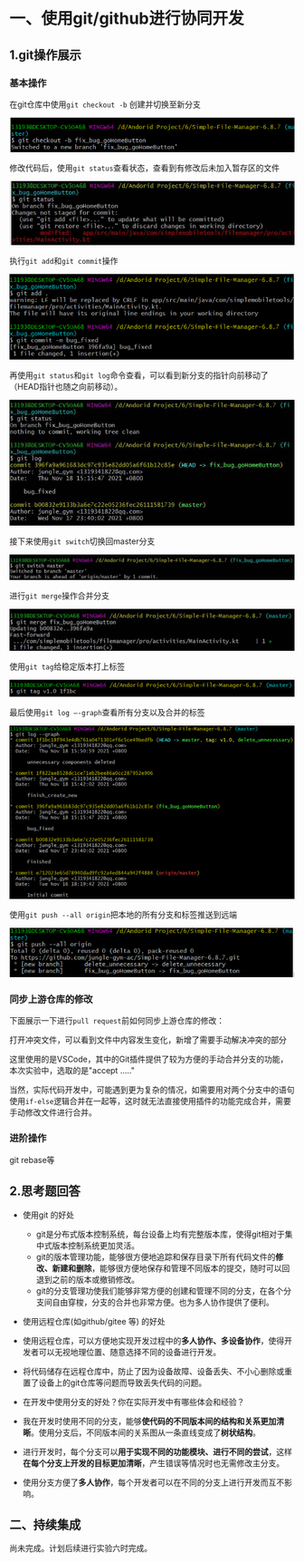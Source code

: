 # 一、使用git/github进行协同开发

## 1.git操作展示

### 基本操作

在git仓库中使用`git checkout -b` 创建并切换至新分支

![img](ref/clip_image002.gif)

修改代码后，使用`git status`查看状态，查看到有修改后未加入暂存区的文件

![img](ref/clip_image004.jpg)

执行`git add`和`git commit`操作

![img](ref/clip_image006.gif)

再使用`git status`和`git log`命令查看，可以看到新分支的指针向前移动了（HEAD指针也随之向前移动）。

![img](ref/clip_image008.jpg)

接下来使用`git switch`切换回master分支

![img](ref/clip_image010.jpg)

进行`git merge`操作合并分支

![img](ref/clip_image012.jpg)

使用`git tag`给稳定版本打上标签

![img](ref/clip_image014.gif)

最后使用`git log –-graph`查看所有分支以及合并的标签

![img](ref/clip_image002-1638094491419.gif)

使用`git push --all origin`把本地的所有分支和标签推送到远端

![image-20211128180729841](ref/image-20211128180729841.png)

### 同步上游仓库的修改

下面展示一下进行`pull request`前如何同步上游仓库的修改：

打开冲突文件，可以看到文件中内容发生变化，新增了需要手动解决冲突的部分

这里使用的是VSCode，其中的Git插件提供了较为方便的手动合并分支的功能，本次实验中，选取的是"accept     ....."



当然，实际代码开发中，可能遇到更为复杂的情况，如需要用对两个分支中的语句使用`if-else`逻辑合并在一起等，这时就无法直接使用插件的功能完成合并，需要手动修改文件进行合并。

### 进阶操作

git rebase等









## 2.思考题回答

- 使用git 的好处
  - git是分布式版本控制系统，每台设备上均有完整版本库，使得git相对于集中式版本控制系统更加灵活。
  - git的版本管理功能，能够很方便地追踪和保存目录下所有代码文件的**修改、新建和删除**，能够很方便地保存和管理不同版本的提交，随时可以回退到之前的版本或撤销修改。
  - git的分支管理功使我们能够非常方便的创建和管理不同的分支，在各个分支间自由穿梭，分支的合并也非常方便。也为多人协作提供了便利。

-  使用远程仓库(如github/gitee 等) 的好处
  - 使用远程仓库，可以方便地实现开发过程中的**多人协作、多设备协作**，使得开发者可以无视地理位置、随意选择不同的设备进行开发。
  - 将代码储存在远程仓库中，防止了因为设备故障、设备丢失、不小心删除或重置了设备上的git仓库等问题而导致丢失代码的问题。
-  在开发中使用分支的好处？你在实际开发中有哪些体会和经验？
  - 我在开发时使用不同的分支，能够**使代码的不同版本间的结构和关系更加清晰**。使用分支后，不同版本间的关系图从一条直线变成了**树状结构**。
  - 进行开发时，每个分支可以**用于实现不同的功能模块、进行不同的尝试**，这样**在每个分支上开发的目标更加清晰**，产生错误等情况时也无需修改主分支。
  - 使用分支方便了**多人协作**，每个开发者可以在不同的分支上进行开发而互不影响。

## 二、持续集成

尚未完成。计划后续进行实验六时完成。